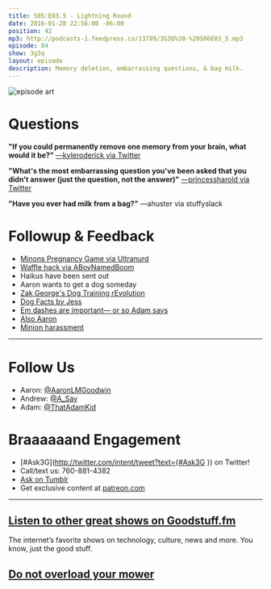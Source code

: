 ```yaml
---
title: S05:E03.5 - Lightning Round
date: 2016-01-28 22:56:00 -06:00
position: 42
mp3: http://podcasts-1.feedpress.co/13789/3G3Q%20-%20S06E03_5.mp3
episode: 84
show: 3g3q
layout: episode
description: Memory deletion, embarrassing questions, & bag milk.
---
```


![episode art][1]

# Questions

**"If you could permanently remove one memory from your brain, what would it be?"** [—kyleroderick via Twitter][2]

**"What's the most embarrassing question you've been asked that you didn't answer (just the question, not the answer)"** [—princessharold via Twitter][3]

**"Have you ever had milk from a bag?"** —ahuster via stuffyslack

# Followup & Feedback

* [Minons Pregnancy Game via Ultranurd][4]
* [Waffle hack via ABoyNamedBoom][5]
* Haikus have been sent out
* Aaron wants to get a dog someday
* [Zak George's Dog Training rEvolution][6]
* [Dog Facts by Jess][7]
* [Em dashes are important— or so Adam says][8]
* [Also Aaron][9]
* [Minion harassment][10]

***

# Follow Us
* Aaron: [@AaronLMGoodwin](http://twitter.com/aaronlmgoodwin)
* Andrew: [@A_Sav](http://twitter.com/a_sav)
* Adam: [@ThatAdamKid](http://twitter.com/thatadamkid)

# Braaaaaand Engagement
* [#Ask3G](http://twitter.com/intent/tweet?text={#Ask3G }) on Twitter!
* Call/text us: 760-881-4382
* [Ask on Tumblr](http://3g3q.co/ask)
* Get exclusive content at [patreon.com](http://www.patreon.com/3g3q)

***

## [Listen to other great shows on Goodstuff.fm](http://goodstuff.fm/)
The internet’s favorite shows on technology, culture, news and more. You know, just the good stuff.

##  [Do not overload your mower][16]

[1]: http://l.gdwn.co/12VtS.jpg
[2]: https://twitter.com/45019724/status/689546488108609536
[3]: https://twitter.com/83285176/status/687385912485883904
[4]: https://m.youtube.com/watch?v=0jwqOSkOZzs
[5]: https://twitter.com/aboynamedboom/status/692564551540346881
[6]: https://www.youtube.com/user/zakgeorge21
[7]: https://twitter.com/dogfactsbyjess
[8]: https://twitter.com/ThatAdamKid/status/691857173236846599
[9]: https://twitter.com/AaronLMGoodwin/status/452498931520663553
[10]: https://twitter.com/joesteel/status/691678004842405888
[11]: http://twitter.com/aaronlmgoodwin
[12]: http://twitter.com/a_sav
[13]: http://twitter.com/thatadamkid
[14]: http://www.patreon.com/3g3q
[15]: http://www.goodstuff.fm
[16]: http://goodstuff.fm/dailyish/152
